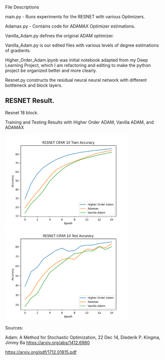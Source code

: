 File Descriptions

main.py - Runs experiments for the RESNET with various Optimizers. 

Adamax.py - Contains code for ADAMAX Optimizer estimations. 

Vanilla_Adam.py defines the original ADAM optimizer.

Vanilla_Adam.py is our edited files with various levels of degree estimations of gradients. 

Higher_Order_Adam.ipynb was initial notebook adapted from my Deep Learning Project, which I am refactoring and editing to make the python project be organized better and more clearly.

Resnet.py constructs the residual neural neural network with different bottleneck and block layers. 


## RESNET Result. 

Resnet 18 block. 

Training and Testing Results with Higher Order ADAM, Vanilla ADAM, and ADAMAX
<p>
  <img width="400" alt="Train Accuracies" src="https://github.com/Joshuashou/Higher-Order-ADAM-Optimization/blob/master/Simulation_Results/Train_Accuracies.png" style="display: inline-block;">
  <img width="400" alt="Test Accuracies" src="https://github.com/Joshuashou/Higher-Order-ADAM-Optimization/blob/master/Simulation_Results/Test_Accuracies.png" style="display: inline-block;">
</p>


Sources:

Adam: A Method for Stochastic Optimization, 22 Dec 14, Diederik P. Kingma, Jimmy Ba https://arxiv.org/abs/1412.6980

https://arxiv.org/pdf/1712.01815.pdf

